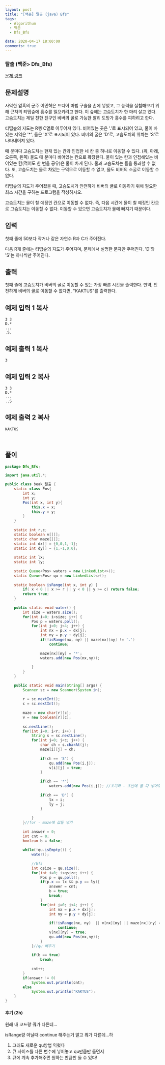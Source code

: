 ```yaml
---
layout: post
title: "[백준] 탈출 (java) Bfs"
tags:
  - Algorithum
  - 백준
  - Dfs_Bfs

date: 2020-04-17 18:00:00
comments: true
---
```




###   탈출 (백준> Dfs_Bfs)

[문제 링크](https://www.acmicpc.net/problem/3055 )

## 문제설명

사악한 암흑의 군주 이민혁은 드디어 마법 구슬을 손에 넣었고, 그 능력을 실험해보기 위해 근처의 티떱숲에 홍수를 일으키려고 한다. 이 숲에는 고슴도치가 한 마리 살고 있다. 고슴도치는 제일 친한 친구인 비버의 굴로 가능한 빨리 도망가 홍수를 피하려고 한다.

티떱숲의 지도는 R행 C열로 이루어져 있다. 비어있는 곳은 '.'로 표시되어 있고, 물이 차있는 지역은 '*', 돌은 'X'로 표시되어 있다. 비버의 굴은 'D'로, 고슴도치의 위치는 'S'로 나타내어져 있다.

매 분마다 고슴도치는 현재 있는 칸과 인접한 네 칸 중 하나로 이동할 수 있다. (위, 아래, 오른쪽, 왼쪽) 물도 매 분마다 비어있는 칸으로 확장한다. 물이 있는 칸과 인접해있는 비어있는 칸(적어도 한 변을 공유)은 물이 차게 된다. 물과 고슴도치는 돌을 통과할 수 없다. 또, 고슴도치는 물로 차있는 구역으로 이동할 수 없고, 물도 비버의 소굴로 이동할 수 없다.

티떱숲의 지도가 주어졌을 때, 고슴도치가 안전하게 비버의 굴로 이동하기 위해 필요한 최소 시간을 구하는 프로그램을 작성하시오.

고슴도치는 물이 찰 예정인 칸으로 이동할 수 없다. 즉, 다음 시간에 물이 찰 예정인 칸으로 고슴도치는 이동할 수 없다. 이동할 수 있으면 고슴도치가 물에 빠지기 때문이다. 

## 입력

첫째 줄에 50보다 작거나 같은 자연수 R과 C가 주어진다.

다음 R개 줄에는 티떱숲의 지도가 주어지며, 문제에서 설명한 문자만 주어진다. 'D'와 'S'는 하나씩만 주어진다.

## 출력

첫째 줄에 고슴도치가 비버의 굴로 이동할 수 있는 가장 빠른 시간을 출력한다. 만약, 안전하게 비버의 굴로 이동할 수 없다면, "KAKTUS"를 출력한다.

## 예제 입력 1 복사

```
3 3
D.*
...
.S.
```

## 예제 출력 1 복사

```
3
```

## 예제 입력 2 복사

```
3 3
D.*
...
..S
```

## 예제 출력 2 복사

```
KAKTUS
```

<br>

## 풀이

```java
package Dfs_Bfs;

import java.util.*;

public class beak_탈출 {
	static class Pos{
		int x;
		int y;
		Pos(int x, int y){
			this.x = x;
			this.y = y;
		}
	}
	
	static int r,c;
	static boolean v[][];
	static char maze[][];
	static int dx[] = {0,0,1,-1};
	static int dy[] = {1,-1,0,0};
	
	static int lx;
	static int ly;
	
	static Queue<Pos> waters = new LinkedList<>();
	static Queue<Pos> qu = new LinkedList<>();
	
    static boolean isRange(int x, int y) {
        if( x < 0 || x >= r || y < 0 || y >= c) return false;
        return true;
    }
	
	public static void water() {
		int size = waters.size();
		for(int i=0; i<size; i++) {
			Pos p = waters.poll();
			for(int j=0; j<4; j++) {
				int nx = p.x + dx[j];
				int ny = p.y + dy[j];
                if(!isRange(nx, ny) || maze[nx][ny] != '.')
                    continue;
				
                maze[nx][ny] = '*';
				waters.add(new Pos(nx,ny));
				
			}
		}
	}
	
	public static void main(String[] args) {
		Scanner sc = new Scanner(System.in);
		
		r = sc.nextInt();
		c = sc.nextInt();
		
		maze = new char[r][c];
		v = new boolean[r][c];
		
		sc.nextLine();
		for(int i=0; i<r; i++) {
			String s = sc.nextLine();
			for(int j=0; j<c; j++) {
				char ch = s.charAt(j);
				maze[i][j] = ch;
				
				if(ch == 'S') {
					qu.add(new Pos(i,j));
					v[i][j] = true;
				}
				
				if(ch == '*')
					waters.add(new Pos(i,j)); //초기화 - 초반에 물 다 넣어주기
				
				if(ch == 'D') {
					lx = i;
					ly = j;
				}
				
			}
		}//for - maze에 값들 넣기
		
		int answer = 0;
		int cnt = 0;
		boolean b = false;
		
		while(!qu.isEmpty()) {
			water();
			
			//bfs
			int qsize = qu.size();
			for(int i=0; i<qsize; i++) {
				Pos p = qu.poll();
				if(p.x == lx && p.y == ly){
					answer = cnt;
					b = true;
					break;
				}
				for(int j=0; j<4; j++) {
					int nx = p.x + dx[j];
					int ny = p.y + dy[j];
					
					if(!isRange(nx, ny)  || v[nx][ny] || maze[nx][ny] == '*' || maze[nx][ny] == 'X')
                        continue;
					v[nx][ny] = true;
					qu.add(new Pos(nx,ny));
				}
			}//qu 빼주기
			
			if(b == true)
				break;
			
			cnt++;
		}
		if(answer != 0)
			System.out.println(cnt);
		else
			System.out.println("KAKTUS");
	}
}

```

#### 후기 (2h)

원래 내 코드랑 뭐가 다른데... <br>

isRange랑 아닐때 continue 해주는거 말고 뭐가 다른데...하<br>

1. 그래도 새로운 qu방법 익혔다
2. 큐 사이즈를 다른 변수에 넣어놓고 qu만큼만 돌면서
3. 큐에 계속 추가해주면 원하는 만큼만 돌 수 있다!